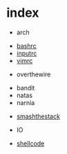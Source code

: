 # index

* arch
 + [bashrc](arch/bashrc)
 + [inputrc](arch/inputrc)
 + [vimrc](arch/vimrc)
* overthewire
 + bandit
 + natas
 + narnia
* [smashthestack](smashthestack.md)
 + IO
* [shellcode](shellcode.md)
